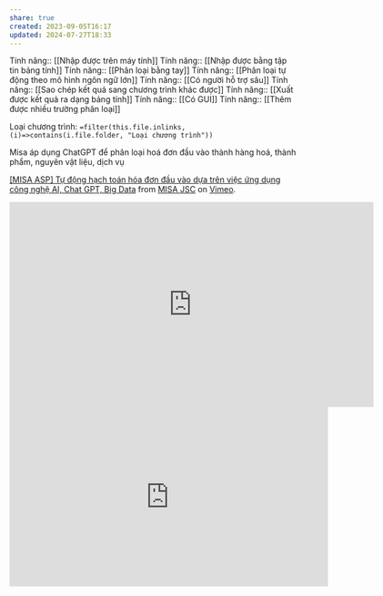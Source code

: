 ```yaml
---
share: true
created: 2023-09-05T16:17
updated: 2024-07-27T18:33
---
```

Tính năng:: [[Nhập được trên máy tính]]
Tính năng:: [[Nhập được bằng tập tin bảng tính]]
Tính năng:: [[Phân loại bằng tay]]
Tính năng:: [[Phân loại tự động theo mô hình ngôn ngữ lớn]]
Tính năng:: [[Có người hỗ trợ sâu]]
Tính năng:: [[Sao chép kết quả sang chương trình khác được]]
Tính năng:: [[Xuất được kết quả ra dạng bảng tính]]
Tính năng:: [[Có GUI]]
Tính năng:: [[Thêm được nhiều trường phân loại]]

Loại chương trình: `=filter(this.file.inlinks, (i)=>contains(i.file.folder, "Loại chương trình"))`


Misa áp dụng ChatGPT để phân loại hoá đơn đầu vào thành hàng hoá, thành phẩm, nguyên vật liệu, dịch vụ
<p><a href="https://vimeo.com/874023897">[MISA ASP] Tự động hạch to&aacute;n h&oacute;a đơn đầu v&agrave;o dựa tr&ecirc;n việc ứng dụng c&ocirc;ng nghệ AI, Chat GPT, Big Data</a> from <a href="https://vimeo.com/misajsc">MISA JSC</a> on <a href="https://vimeo.com">Vimeo</a>.</p>
<iframe src="https://player.vimeo.com/video/874023897?h=72e51733bc&title=0&byline=0&portrait=0" width="640" height="360" frameborder="0" allow="autoplay; fullscreen; picture-in-picture" allowfullscreen></iframe>

<iframe width="560" height="315" src="https://www.youtube.com/embed/q1elwHJq3-Y?si=jZkIrcFDWSEBijdw" title="YouTube video player" frameborder="0" allow="accelerometer; autoplay; clipboard-write; encrypted-media; gyroscope; picture-in-picture; web-share" referrerpolicy="strict-origin-when-cross-origin" allowfullscreen></iframe>
